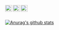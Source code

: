 
<a href="https://twitter.com/GJuantorena">
  <img align="left" alt="GEJ1's Twitter" width="22px" src="https://cdn.jsdelivr.net/npm/simple-icons@v3/icons/twitter.svg" />
</a>
<a href="https://www.linkedin.com/in/gustavo-juantorena-1674b2a4/">
  <img align="left" alt="GEJ1's Linkdein" width="22px" src="https://cdn.jsdelivr.net/npm/simple-icons@v3/icons/linkedin.svg" />
</a>
<a href="https://github.com/GEJ1">
  <img align="left" alt="GEJ1's Github" width="22px" src="https://cdn.jsdelivr.net/npm/simple-icons@v3/icons/github.svg" />
</a> <br><br>

[![Anurag's github stats](https://github-readme-stats.vercel.app/api?username=GEJ1&hide=stars)](https://github.com/anuraghazra/github-readme-stats)

<!--
**GEJ1/GEJ1** is a ✨ _special_ ✨ repository because its `README.md` (this file) appears on your GitHub profile.

Here are some ideas to get you started:

- 🔭 I’m currently working on ...
- 🌱 I’m currently learning ...
- 👯 I’m looking to collaborate on ...
- 🤔 I’m looking for help with ...
- 💬 Ask me about ...
- 📫 How to reach me: ...
- 😄 Pronouns: ...
- ⚡ Fun fact: ...
-->
